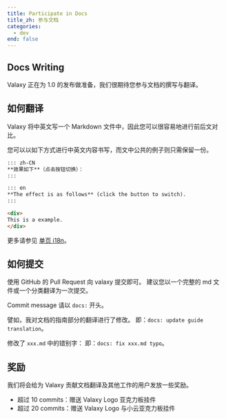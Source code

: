 ```yaml
---
title: Participate in Docs
title_zh: 参与文档
categories:
  - dev
end: false
---
```


## Docs Writing

Valaxy 正在为 1.0 的发布做准备，我们很期待您参与文档的撰写与翻译。

## 如何翻译

Valaxy 将中英文写一个 Markdown 文件中，因此您可以很容易地进行前后文对比。

您可以以如下方式进行中英文内容书写，而文中公共的例子则只需保留一份。

```md
::: zh-CN
**效果如下**（点击按钮切换）：
:::

::: en
**The effect is as follows** (click the button to switch).
:::

<div>
This is a example.
</div>
```

更多请参见 [单页 i18n](https://valaxy.site/guide/i18n)。

## 如何提交

使用 GitHub 的 Pull Request 向 valaxy 提交即可。
建议您以一个完整的 md 文件或一个分类翻译为一次提交。

Commit message 请以 `docs:` 开头。

譬如，我对文档的指南部分的翻译进行了修改。
即：`docs: update guide translation`。

修改了 `xxx.md` 中的错别字：
即：`docs: fix xxx.md typo`。

## 奖励

我们将会给为 Valaxy 贡献文档翻译及其他工作的用户发放一些奖励。

- 超过 10 commits：赠送 Valaxy Logo 亚克力板挂件
- 超过 20 commits：赠送 Valaxy Logo 与小云亚克力板挂件
